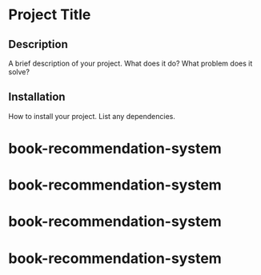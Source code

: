 # Project Title

## Description
A brief description of your project. What does it do? What problem does it solve?

## Installation
How to install your project. List any dependencies.
# book-recommendation-system
# book-recommendation-system
# book-recommendation-system
# book-recommendation-system
